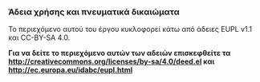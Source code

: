### Άδεια χρήσης και πνευματικά δικαιώματα

Το περιεχόμενο αυτού του έργου κυκλοφορεί κάτω από άδειες EUPL v1.1 και CC-BY-SA 4.0.

**Για να δείτε το περιεχόμενο αυτών των αδειών επισκεφθείτε τα  http://creativecommons.org/licenses/by-sa/4.0/deed.el και http://ec.europa.eu/idabc/eupl.html**
